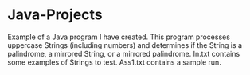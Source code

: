 # Java-Projects
Example of a Java program I have created.
This program processes uppercase Strings (including numbers) 
and determines if the String is a palindrome, a mirrored
String, or a mirrored palindrome. In.txt contains some
examples of Strings to test. Ass1.txt contains a sample run.
